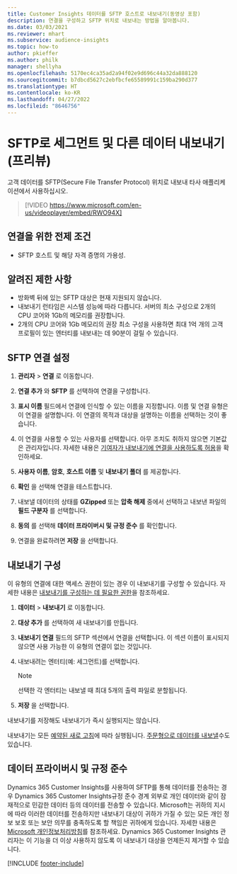 ```yaml
---
title: Customer Insights 데이터를 SFTP 호스트로 내보내기(동영상 포함)
description: 연결을 구성하고 SFTP 위치로 내보내는 방법을 알아봅니다.
ms.date: 03/03/2021
ms.reviewer: mhart
ms.subservice: audience-insights
ms.topic: how-to
author: pkieffer
ms.author: philk
manager: shellyha
ms.openlocfilehash: 5170ec4ca35ad2a94f02e9d696c44a32da888120
ms.sourcegitcommit: b7dbcd5627c2ebfbcfe65589991c159ba290d377
ms.translationtype: HT
ms.contentlocale: ko-KR
ms.lasthandoff: 04/27/2022
ms.locfileid: "8646756"
---
```

# <a name="export-segments-and-other-data-to-sftp-preview"></a>SFTP로 세그먼트 및 다른 데이터 내보내기(프리뷰)

고객 데이터를 SFTP(Secure File Transfer Protocol) 위치로 내보내 타사 애플리케이션에서 사용하십시오.

> [!VIDEO https://www.microsoft.com/en-us/videoplayer/embed/RWO94X]

## <a name="prerequisites-for-connection"></a>연결을 위한 전제 조건

- SFTP 호스트 및 해당 자격 증명의 가용성.

## <a name="known-limitations"></a>알려진 제한 사항

- 방화벽 뒤에 있는 SFTP 대상은 현재 지원되지 않습니다. 
- 내보내기 런타임은 시스템 성능에 따라 다릅니다. 서버의 최소 구성으로 2개의 CPU 코어와 1Gb의 메모리를 권장합니다. 
- 2개의 CPU 코어와 1Gb 메모리의 권장 최소 구성을 사용하면 최대 1억 개의 고객 프로필이 있는 엔터티를 내보내는 데 90분이 걸릴 수 있습니다. 

## <a name="set-up-connection-to-sftp"></a>SFTP 연결 설정

1. **관리자** > **연결** 로 이동합니다.

1. **연결 추가** 와 **SFTP** 를 선택하여 연결을 구성합니다.

1. **표시 이름** 필드에서 연결에 인식할 수 있는 이름을 지정합니다. 이름 및 연결 유형은 이 연결을 설명합니다. 이 연결의 목적과 대상을 설명하는 이름을 선택하는 것이 좋습니다.

1. 이 연결을 사용할 수 있는 사용자를 선택합니다. 아무 조치도 취하지 않으면 기본값은 관리자입니다. 자세한 내용은 [기여자가 내보내기에 연결을 사용하도록 허용](connections.md#allow-contributors-to-use-a-connection-for-exports)을 확인하세요.

1. **사용자 이름**, **암호**, **호스트 이름** 및 **내보내기 폴더** 를 제공합니다.

1. **확인** 을 선택해 연결을 테스트합니다.

1. 내보낼 데이터의 상태를 **GZipped** 또는 **압축 해제** 중에서 선택하고 내보낸 파일의 **필드 구분자** 를 선택합니다.

1. **동의** 를 선택해 **데이터 프라이버시 및 규정 준수** 를 확인합니다.

1. 연결을 완료하려면 **저장** 을 선택합니다.

## <a name="configure-an-export"></a>내보내기 구성

이 유형의 연결에 대한 액세스 권한이 있는 경우 이 내보내기를 구성할 수 있습니다. 자세한 내용은 [내보내기를 구성하는 데 필요한 권한](export-destinations.md#set-up-a-new-export)을 참조하세요.

1. **데이터** > **내보내기** 로 이동합니다.

1. **대상 추가** 를 선택하여 새 내보내기를 만듭니다.

1. **내보내기 연결** 필드의 SFTP 섹션에서 연결을 선택합니다. 이 섹션 이름이 표시되지 않으면 사용 가능한 이 유형의 연결이 없는 것입니다.

1. 내보내려는 엔터티(예: 세그먼트)를 선택합니다.

   > [!NOTE]
   > 선택한 각 엔터티는 내보낼 때 최대 5개의 출력 파일로 분할됩니다. 

1. **저장** 을 선택합니다.

내보내기를 저장해도 내보내기가 즉시 실행되지는 않습니다.

내보내기는 모든 [예약된 새로 고침](system.md#schedule-tab)에 따라 실행됩니다. [주문형으로 데이터를 내보낼](export-destinations.md#run-exports-on-demand)수도 있습니다. 

## <a name="data-privacy-and-compliance"></a>데이터 프라이버시 및 규정 준수

Dynamics 365 Customer Insights를 사용하여 SFTP를 통해 데이터를 전송하는 경우 Dynamics 365 Customer Insights규정 준수 경계 외부로 개인 데이터와 같이 잠재적으로 민감한 데이터 등의 데이터를 전송할 수 있습니다. Microsoft는 귀하의 지시에 따라 이러한 데이터를 전송하지만 내보내기 대상이 귀하가 가질 수 있는 모든 개인 정보 보호 또는 보안 의무를 충족하도록 할 책임은 귀하에게 있습니다. 자세한 내용은 [Microsoft 개인정보처리방침](https://go.microsoft.com/fwlink/?linkid=396732)를 참조하세요.
Dynamics 365 Customer Insights 관리자는 이 기능을 더 이상 사용하지 않도록 이 내보내기 대상을 언제든지 제거할 수 있습니다.

[!INCLUDE [footer-include](includes/footer-banner.md)]
